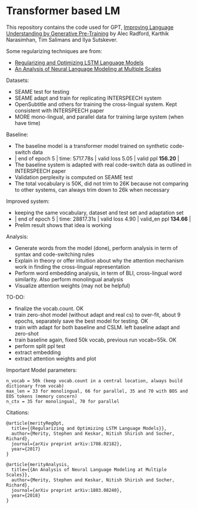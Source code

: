 # Transformer based LM

This repository contains the code used for GPT, [Improving Language Understanding by Generative Pre-Training](https://arxiv.org/abs/1810.04805) by Alec Radford, Karthik Narasimhan, Tim Salimans and Ilya Sutskever.

Some regularizing techniques are from:
+ [Regularizing and Optimizing LSTM Language Models](https://arxiv.org/abs/1708.02182)
+ [An Analysis of Neural Language Modeling at Multiple Scales](https://arxiv.org/abs/1803.08240)

Datasets:
+ SEAME test for testing
+ SEAME adapt and train for replicating INTERSPEECH system
+ OpenSubtitle and others for training the cross-lingual system. Kept consistent with INTERSPEECH paper
+ MORE mono-lingual, and parallel data for training large system (when have time)

Baseline:
+ The baseline model is a transformer model trained on synthetic code-switch data 
+ | end of epoch   5 | time: 5717.78s | valid loss  5.05 | valid ppl   **156.20** |
+ The baseline system is adapted with real code-switch data as outlined in INTERSPEECH paper
+ Validation perplexity is computed on SEAME test
+ The total vocabulary is 50K, did not trim to 26K because not comparing to other systems, can always trim down to 26k when necessary

Improved system:
+ keeping the same vocabulary, dataset and test set and adaptation set
+ | end of epoch   5 | time: 28817.31s | valid loss  4.90 | valid_en ppl   **134.66** |
+ Prelim result shows that idea is working

Analysis:
+ Generate words from the model (done), perform analysis in term of syntax and code-switching rules
+ Explain in theory or offer intuition about why the attention mechanism work in finding the cross-lingual representation
+ Perform word embedding analysis, in term of BLI, cross-lingual word similarity. Also perform monolingual analysis
+ Visualize attention weights (may not be helpful)

TO-DO:
+ finalize the vocab.count. OK
+ train zero-shot model (without adapt and real cs) to over-fit, about 9 epochs, separately save the best model for testing. OK
+ train with adapt for both baseline and CSLM. left baseline adapt and zero-shot
+ train baseline again, fixed 50k vocab, previous run vocab=55k. OK
+ perform split ppl test
+ extract embedding
+ extract attention weights and plot

Important Model parameters:
```
n_vocab = 50k (keep vocab.count in a central location, always build dictionary from vocab)
max_len = 33 for monolingual, 66 for parallel, 35 and 70 with BOS and EOS tokens (memory concern)
n_ctx = 35 for monolingual, 70 for parallel
```

Citations:
```
@article{merityRegOpt,
  title={{Regularizing and Optimizing LSTM Language Models}},
  author={Merity, Stephen and Keskar, Nitish Shirish and Socher, Richard},
  journal={arXiv preprint arXiv:1708.02182},
  year={2017}
}
```

```
@article{merityAnalysis,
  title={{An Analysis of Neural Language Modeling at Multiple Scales}},
  author={Merity, Stephen and Keskar, Nitish Shirish and Socher, Richard},
  journal={arXiv preprint arXiv:1803.08240},
  year={2018}
}
```